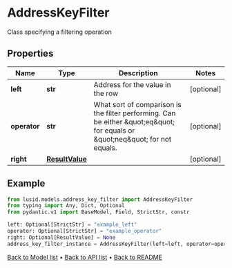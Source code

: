 # AddressKeyFilter

Class specifying a filtering operation
## Properties
Name | Type | Description | Notes
------------ | ------------- | ------------- | -------------
**left** | **str** | Address for the value in the row | [optional] 
**operator** | **str** | What sort of comparison is the filter performing. Can be either \&quot;eq\&quot; for equals or \&quot;neq\&quot; for not equals. | [optional] 
**right** | [**ResultValue**](ResultValue.md) |  | [optional] 
## Example

```python
from lusid.models.address_key_filter import AddressKeyFilter
from typing import Any, Dict, Optional
from pydantic.v1 import BaseModel, Field, StrictStr, constr

left: Optional[StrictStr] = "example_left"
operator: Optional[StrictStr] = "example_operator"
right: Optional[ResultValue] = None
address_key_filter_instance = AddressKeyFilter(left=left, operator=operator, right=right)

```

[Back to Model list](../README.md#documentation-for-models) &#8226; [Back to API list](../README.md#documentation-for-api-endpoints) &#8226; [Back to README](../README.md)

